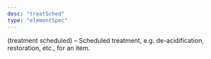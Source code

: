```yaml
---
desc: "treatSched"
type: "elementSpec"
---
```


(treatment scheduled) – Scheduled treatment, e.g. de-acidification, restoration, etc.,
for an item.